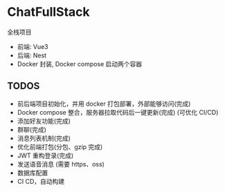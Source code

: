 # ChatFullStack

全栈项目

- 前端: Vue3
- 后端: Nest
- Docker 封装, Docker compose 启动两个容器

## TODOS

- 前后端项目初始化，并用 docker 打包部署，外部能够访问(完成)
- Docker compose 整合，服务器拉取代码后一键更新(完成) (可优化 CI/CD)
- 添加好友功能(完成)
- 群聊(完成)
- 消息列表机制(完成)
- 优化前端打包(分包、gzip 完成)
- JWT 重构登录(完成)
- 发送语音消息 (需要 https、oss)
- 数据库配置
- CI CD，自动构建